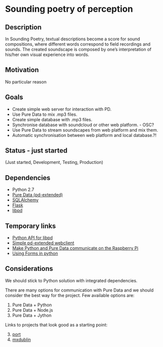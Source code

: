 Sounding poetry of perception
=============================

## Description

In Sounding Poetry, textual descriptions become a score for sound compositions, where different words correspond to field recordings and sounds. The created soundscape is composed by one’s interpretation of his/her own visual experience into words.

## Motivation

No particular reason

## Goals

* Create simple web server for interaction with PD.
* Use Pure Data to mix .mp3 files.
* Create simple database with .mp3 files.
* Synchronise database with soundcloud or other web platform. - OSC?
* Use Pure Data to stream soundscapes from web platform and mix them.
* Automatic synchronisation between web platform and local database.?!

## Status - just started

(Just started, Development, Testing, Production)

## Dependencies

* Python 2.7
* [Pure Data (pd-extended)](http://puredata.info/downloads/pd-extended)
* [SQLAlchemy](http://www.sqlalchemy.org)
* [Flask](http://flask.pocoo.org)
* [libpd](http://libpd.cc)

## Temporary links

* [Python API for libpd](https://github.com/libpd/libpd/wiki/Python-API)
* [Simple pd-extended webclient](http://puredata.info/docs/tutorials/SimplePdExtendedWebclient)
* [Make Python and Pure Data communicate on the Raspberry Pi](http://guitarextended.wordpress.com/2012/11/03/make-python-and-pure-data-communicate-on-the-raspberry-pi/)
* [Using Forms in python](http://raspberrywebserver.com/cgiscripting/web-forms-with-python.html)

## Considerations

We should stick to Python solution with integrated dependencies.

There are many options for communication with Pure Data and we should consider the best way for the project.
Few available options are:

1. Pure Data + Python
2. Pure Data + Node.js
3. Pure Data + Jython

Links to projects that look good as a starting point:

3. [port](https://github.com/thisconnect/port/blob/master/readme.md)
4. [mxdublin](http://www.le-son666.com/software/mxdublin/download.html)

